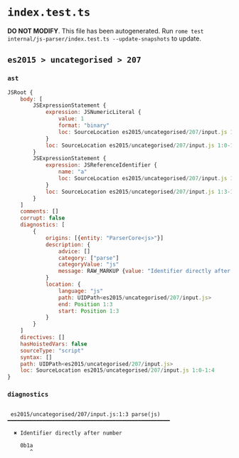 # `index.test.ts`

**DO NOT MODIFY**. This file has been autogenerated. Run `rome test internal/js-parser/index.test.ts --update-snapshots` to update.

## `es2015 > uncategorised > 207`

### `ast`

```javascript
JSRoot {
	body: [
		JSExpressionStatement {
			expression: JSNumericLiteral {
				value: 1
				format: "binary"
				loc: SourceLocation es2015/uncategorised/207/input.js 1:0-1:3
			}
			loc: SourceLocation es2015/uncategorised/207/input.js 1:0-1:3
		}
		JSExpressionStatement {
			expression: JSReferenceIdentifier {
				name: "a"
				loc: SourceLocation es2015/uncategorised/207/input.js 1:3-1:4 (a)
			}
			loc: SourceLocation es2015/uncategorised/207/input.js 1:3-1:4
		}
	]
	comments: []
	corrupt: false
	diagnostics: [
		{
			origins: [{entity: "ParserCore<js>"}]
			description: {
				advice: []
				category: ["parse"]
				categoryValue: "js"
				message: RAW_MARKUP {value: "Identifier directly after number"}
			}
			location: {
				language: "js"
				path: UIDPath<es2015/uncategorised/207/input.js>
				end: Position 1:3
				start: Position 1:3
			}
		}
	]
	directives: []
	hasHoistedVars: false
	sourceType: "script"
	syntax: []
	path: UIDPath<es2015/uncategorised/207/input.js>
	loc: SourceLocation es2015/uncategorised/207/input.js 1:0-1:4
}
```

### `diagnostics`

```

 es2015/uncategorised/207/input.js:1:3 parse(js) ━━━━━━━━━━━━━━━━━━━━━━━━━━━━━━━━━━━━━━━━━━━━━━━━━━━

  ✖ Identifier directly after number

    0b1a
       ^


```
